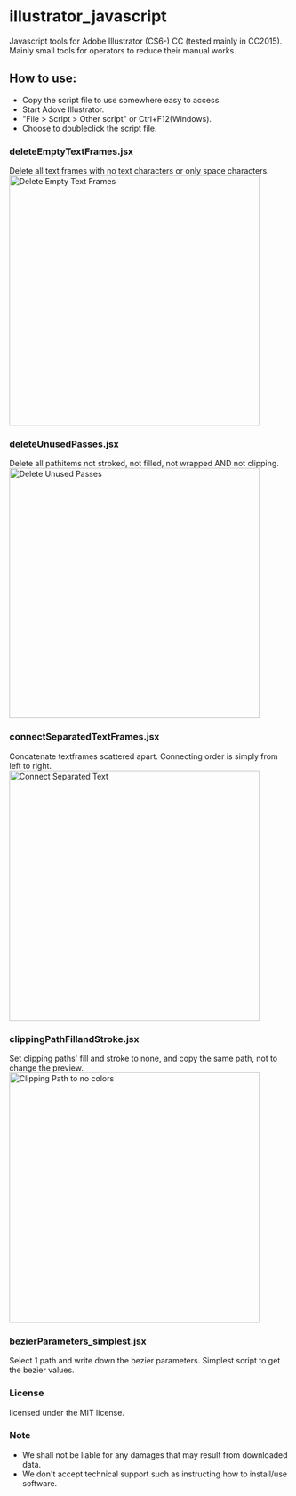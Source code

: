 # illustrator_javascript

Javascript tools for Adobe Illustrator (CS6-) CC (tested mainly in CC2015).
Mainly small tools for operators to reduce their manual works.

## How to use:
- Copy the script file to use somewhere easy to access.
- Start Adove Illustrator. 
- "File >  Script > Other script" or Ctrl+F12(Windows).
- Choose to doubleclick the script file.

### deleteEmptyTextFrames.jsx
Delete all text frames with no text characters or only space characters.
<img src="https://github.com/araiprepress/illustrator_javascript/blob/master/imgs/il_02.png" title="Delete Empty Text Frames" width="450px">

### deleteUnusedPasses.jsx
Delete all pathitems not stroked, not filled, not wrapped AND not clipping.
<img src="https://github.com/araiprepress/illustrator_javascript/blob/master/imgs/il_01.png" title="Delete Unused Passes" width="450px">

### connectSeparatedTextFrames.jsx
Concatenate textframes scattered apart. Connecting order is simply from left to right.
<img src="https://github.com/araiprepress/illustrator_javascript/blob/master/imgs/il_04.png" title="Connect Separated Text" width="450px">

### clippingPathFillandStroke.jsx
Set clipping paths' fill and stroke to none, and copy the same path, not to change the preview.
<img src="https://github.com/araiprepress/illustrator_javascript/blob/master/imgs/il_03.png" title="Clipping Path to no colors" width="450px">

### bezierParameters_simplest.jsx
Select 1 path and write down the bezier parameters. Simplest script to get the bezier values.


### License 
licensed under the MIT license.

### Note
- We shall not be liable for any damages that may result from downloaded data.
- We don't accept technical support such as instructing how to install/use software.
